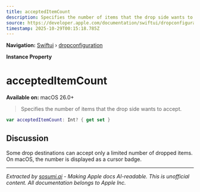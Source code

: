 ```yaml
---
title: acceptedItemCount
description: Specifies the number of items that the drop side wants to accept.
source: https://developer.apple.com/documentation/swiftui/dropconfiguration/accepteditemcount
timestamp: 2025-10-29T00:15:18.785Z
---
```


**Navigation:** [Swiftui](/documentation/swiftui) › [dropconfiguration](/documentation/swiftui/dropconfiguration)

**Instance Property**

# acceptedItemCount

**Available on:** macOS 26.0+

> Specifies the number of items that the drop side wants to accept.

```swift
var acceptedItemCount: Int? { get set }
```

## Discussion

Some drop destinations can accept only a limited number of dropped items. On macOS, the number is displayed as a cursor badge.

---

*Extracted by [sosumi.ai](https://sosumi.ai) - Making Apple docs AI-readable.*
*This is unofficial content. All documentation belongs to Apple Inc.*
